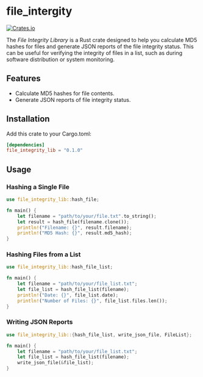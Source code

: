 # file_intergity

[![Crates.io](https://img.shields.io/crates/v/file_integrity.svg)](https://crates.io/crates/file_integrity)

The *File Integrity Library* is a Rust crate designed to help you calculate MD5 hashes for files and generate JSON reports of the file integrity status. This can be useful for verifying the integrity of files in a list, such as during software distribution or system monitoring.

## Features

- Calculate MD5 hashes for file contents.
- Generate JSON reports of file integrity status.

## Installation
Add this crate to your Cargo.toml:

```toml
[dependencies]
file_integrity_lib = "0.1.0"
```

## Usage
### Hashing a Single File
```rust
use file_integrity_lib::hash_file;

fn main() {
    let filename = "path/to/your/file.txt".to_string();
    let result = hash_file(filename.clone());
    println!("Filename: {}", result.filename);
    println!("MD5 Hash: {}", result.md5_hash);
}
```
### Hashing Files from a List
```rust
use file_integrity_lib::hash_file_list;

fn main() {
    let filename = "path/to/your/file_list.txt";
    let file_list = hash_file_list(filename);
    println!("Date: {}", file_list.date);
    println!("Number of Files: {}", file_list.files.len());
}
```
### Writing JSON Reports
```rust
use file_integrity_lib::{hash_file_list, write_json_file, FileList};

fn main() {
    let filename = "path/to/your/file_list.txt";
    let file_list = hash_file_list(filename);
    write_json_file(&file_list);
}
```